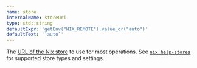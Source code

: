 ```yaml
---
name: store
internalName: storeUri
type: std::string
defaultExpr: 'getEnv("NIX_REMOTE").value_or("auto")'
defaultText: '`auto`'
---
```

The [URL of the Nix store](@docroot@/command-ref/new-cli/nix3-help-stores.md#store-url-format)
to use for most operations.
See [`nix help-stores`](@docroot@/command-ref/new-cli/nix3-help-stores.md)
for supported store types and settings.
